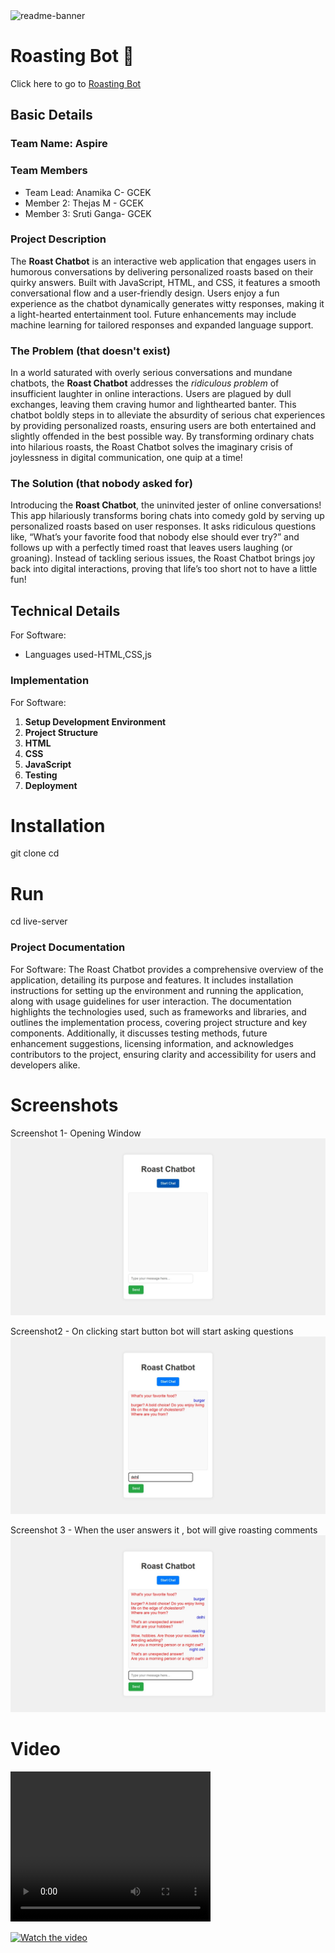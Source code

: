 <img width="1280" alt="readme-banner" src="https://github.com/user-attachments/assets/35332e92-44cb-425b-9dff-27bcf1023c6c">

# Roasting Bot 🎯
Click here to go to [Roasting Bot]( https://anami04.github.io/Roast_Bot/)

## Basic Details
### Team Name: Aspire


### Team Members
- Team Lead: Anamika C- GCEK
- Member 2: Thejas M - GCEK
- Member 3: Sruti Ganga- GCEK

### Project Description
The **Roast Chatbot** is an interactive web application that engages users in humorous conversations by delivering personalized roasts based on their quirky answers. Built with JavaScript, HTML, and CSS, it features a smooth conversational flow and a user-friendly design. Users enjoy a fun experience as the chatbot dynamically generates witty responses, making it a light-hearted entertainment tool. Future enhancements may include machine learning for tailored responses and expanded language support.

### The Problem (that doesn't exist)
In a world saturated with overly serious conversations and mundane chatbots, the **Roast Chatbot** addresses the *ridiculous problem* of insufficient laughter in online interactions. Users are plagued by dull exchanges, leaving them craving humor and lighthearted banter. This chatbot boldly steps in to alleviate the absurdity of serious chat experiences by providing personalized roasts, ensuring users are both entertained and slightly offended in the best possible way. By transforming ordinary chats into hilarious roasts, the Roast Chatbot solves the imaginary crisis of joylessness in digital communication, one quip at a time!

### The Solution (that nobody asked for)
Introducing the **Roast Chatbot**, the uninvited jester of online conversations! This app hilariously transforms boring chats into comedy gold by serving up personalized roasts based on user responses. It asks ridiculous questions like, “What’s your favorite food that nobody else should ever try?” and follows up with a perfectly timed roast that leaves users laughing (or groaning). Instead of tackling serious issues, the Roast Chatbot brings joy back into digital interactions, proving that life’s too short not to have a little fun!

## Technical Details
For Software:
- Languages used-HTML,CSS,js

### Implementation
For Software:
1. **Setup Development Environment**
2. **Project Structure**
3. **HTML**
4. **CSS**
5. **JavaScript**
6. **Testing**
7. **Deployment**
# Installation
git clone <repository-url>
cd <project-directory>

# Run
cd <project-directory>
live-server

### Project Documentation
For Software:
The Roast Chatbot provides a comprehensive overview of the application, detailing its purpose and features. It includes installation instructions for setting up the environment and running the application, along with usage guidelines for user interaction. The documentation highlights the technologies used, such as frameworks and libraries, and outlines the implementation process, covering project structure and key components. Additionally, it discusses testing methods, future enhancement suggestions, licensing information, and acknowledges contributors to the project, ensuring clarity and accessibility for users and developers alike.

# Screenshots 
Screenshot 1- Opening Window
<img src="IMG-20241026-WA0025.jpg">

Screenshot2 - On clicking start button bot will start asking questions 
<img src="IMG-20241026-WA0027.jpg">

Screenshot 3 - When the user answers it , bot will give roasting  comments
<img src="IMG-20241026-WA0028.jpg">

# Video
<video width="320" height="240" controls>
  <source src="record_000001.mp4" type="video/mp4">
</video>

[![Watch the video]()](https://raw.githubusercontent.com/anami04/Roast_Bot/main/record_000001.mp4)


